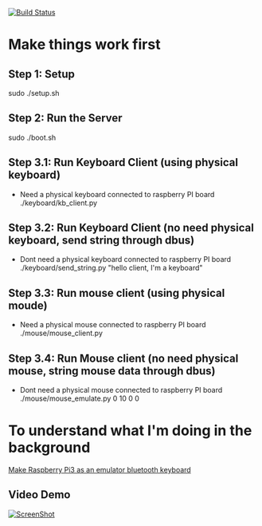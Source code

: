 [![Build Status](https://travis-ci.com/quangthanh010290/keyboard_mouse_emulate_on_raspberry.svg?branch=master)](https://travis-ci.com/quangthanh010290/keyboard_mouse_emulate_on_raspberry)

# Make things work first 

## Step 1: Setup 

 sudo ./setup.sh
 
## Step 2: Run the Server

sudo ./boot.sh

## Step 3.1: Run Keyboard Client (using physical keyboard)

- Need a physical keyboard connected to raspberry PI board
./keyboard/kb_client.py

## Step 3.2: Run Keyboard Client (no need physical keyboard, send string through dbus)

- Dont need a physical keyboard connected to raspberry PI board
./keyboard/send_string.py "hello client, I'm a keyboard"

## Step 3.3: Run mouse client (using physical moude)

- Need a physical mouse connected to raspberry PI board
./mouse/mouse_client.py

## Step 3.4: Run Mouse client (no need physical mouse, string mouse data through dbus)

- Dont need a physical mouse connected to raspberry PI board
./mouse/mouse_emulate.py 0 10 0 0

# To understand what I'm doing in the background 
[Make Raspberry Pi3 as an emulator bluetooth keyboard](https://thanhle.me/make-raspberry-pi3-as-an-emulator-bluetooth-keyboard/)

## Video Demo

 [![ScreenShot](https://i0.wp.com/thanhle.me/wp-content/uploads/2020/02/bluetooth_mouse_emulate_on_ra%CC%81pberry.jpg)](https://www.youtube.com/watch?v=fFpIvjS4AXs)

